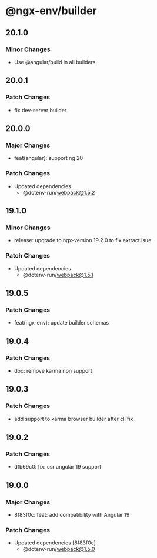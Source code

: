 # @ngx-env/builder

## 20.1.0

### Minor Changes

- Use @angular/build in all builders

## 20.0.1

### Patch Changes

- fix dev-server builder

## 20.0.0

### Major Changes

- feat(angular): support ng 20

### Patch Changes

- Updated dependencies
  - @dotenv-run/webpack@1.5.2

## 19.1.0

### Minor Changes

- release: upgrade to ngx-version 19.2.0 to fix extract isue

### Patch Changes

- Updated dependencies
  - @dotenv-run/webpack@1.5.1

## 19.0.5

### Patch Changes

- feat(ngx-env): update builder schemas

## 19.0.4

### Patch Changes

- doc: remove karma non support

## 19.0.3

### Patch Changes

- add support to karma browser builder after cli fix

## 19.0.2

### Patch Changes

- dfb69c0: fix: csr angular 19 support

## 19.0.0

### Major Changes

- 8f83f0c: feat: add compatibility with Angular 19

### Patch Changes

- Updated dependencies [8f83f0c]
  - @dotenv-run/webpack@1.5.0
